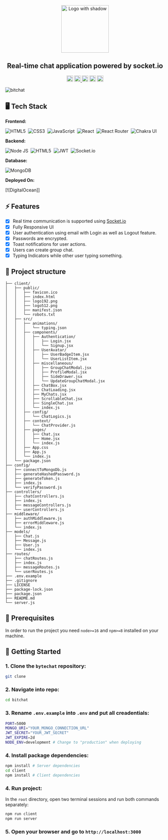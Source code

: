 <div align="center">

<!-- Title: -->
  <a href="https://bitchat.rohittewari.live" target="_blank">
    <img src="https://user-images.githubusercontent.com/75976169/202110105-88e5106c-2c4b-4314-9286-d1aae4541715.png" height="150" alt="Logo with shadow">
  </a>

  <!-- <a href="https://bitchat.rohittewari.live" target="_blank">
    <img src="https://user-images.githubusercontent.com/75976169/202110425-565c3278-4e8e-4754-b511-38be8ef23273.png" height="150" alt="Logo without shadow">
  </a> -->

<!-- Short description: -->
<h2>Real-time chat application powered by socket.io</h2>

<!-- Labels: -->
  <div>
    <img src="https://badges.frapsoft.com/os/v1/open-source.svg?v=102" height="20">
  <a href="https://bitchat.rohittewari.live" target="_blank">
    <img src="https://img.shields.io/website-up-down-green-red/https/bitchat.rohittewari.live.svg" height="20" alt="Website up">
  </a>
  <img src="https://img.shields.io/github/repo-size/rtewari056/bitchat.svg?label=Repo%20size" height="20" alt="Repo size">
  <img src="https://img.shields.io/github/languages/top/rtewari056/bitchat" height="20" alt="GitHub top language">
  <a href="./LICENSE">
    <img src="https://img.shields.io/github/license/rtewari056/bitchat" height="20" alt="MIT License">
  </a>
  </div>

</div>



![bitchat](https://user-images.githubusercontent.com/75976169/202241510-bb0dc077-11c2-4a22-9443-b241ecfca77c.gif)

## 🖥️ Tech Stack

**Frontend:**

![HTML5](https://img.shields.io/badge/HTML5-E34F26?style=for-the-badge&logo=html5&logoColor=white)&nbsp;
![CSS3](https://img.shields.io/badge/CSS3-1572B6?style=for-the-badge&logo=css3&logoColor=white)&nbsp;
![JavaScript](https://img.shields.io/badge/JavaScript-323330?style=for-the-badge&logo=javascript&logoColor=F7DF1E)&nbsp;
![React](https://img.shields.io/badge/react-%2320232a.svg?style=for-the-badge&logo=react&logoColor=%2361DAFB)&nbsp;
![React Router](https://img.shields.io/badge/React_Router-CA4245?style=for-the-badge&logo=react-router&logoColor=white)&nbsp;
![Chakra UI](https://img.shields.io/badge/chakra-%234ED1C5.svg?style=for-the-badge&logo=chakraui&logoColor=white)&nbsp;

**Backend:**

![Node JS](https://img.shields.io/badge/Node.js-339933?style=for-the-badge&logo=nodedotjs&logoColor=white)&nbsp;
![HTML5](https://img.shields.io/badge/Express.js-000000?style=for-the-badge&logo=express&logoColor=white)&nbsp;
![JWT](https://img.shields.io/badge/json%20web%20tokens-323330?style=for-the-badge&logo=json-web-tokens&logoColor=pink)&nbsp;
![Socket.io](https://img.shields.io/badge/Socket.io-black?style=for-the-badge&logo=socket.io&badgeColor=010101)&nbsp;

**Database:**

![MongoDB](https://img.shields.io/badge/MongoDB-4EA94B?style=for-the-badge&logo=mongodb&logoColor=white)&nbsp;

**Deployed On:**

[![DigitalOcean]]

## ⚡️ Features

- [x] Real time communication is supported using [Socket.io](https://socket.io/)
- [x] Fully Responsive UI
- [x] User authentication using email with Login as well as Logout feature.
- [x] Passwords are encrypted.
- [x] Toast notifications for user actions.
- [x] Users can create group chat.
- [x] Typing Indicators while other user typing something.

## 📁 Project structure
```terminal
├── client/
│   ├── public/
│   │   ├── favicon.ico
│   │   ├── index.html
│   │   ├── logo192.png
│   │   ├── logo512.png
│   │   ├── manifest.json
│   │   └── robots.txt
│   ├── src/
│   │   ├── animations/
│   │   │   └── typing.json
│   │   ├── components/
│   │   │   ├── Authentication/
│   │   │   │   ├── Login.jsx
│   │   │   │   └── Signup.jsx
│   │   │   ├── UserAvatar/
│   │   │   │   ├── UserBadgeItem.jsx
│   │   │   │   └── UserListItem.jsx
│   │   │   ├── miscellaneous/
│   │   │   │   ├── GroupChatModal.jsx
│   │   │   │   ├── ProfileModal.jsx
│   │   │   │   ├── SideDrawer.jsx
│   │   │   │   └── UpdateGroupChatModal.jsx
│   │   │   ├── ChatBox.jsx
│   │   │   ├── ChatLoading.jsx
│   │   │   ├── MyChats.jsx
│   │   │   ├── ScrollableChat.jsx
│   │   │   ├── SingleChat.jsx
│   │   │   └── index.js
│   │   ├── config/
│   │   │   └── ChatLogics.js
│   │   ├── context/
│   │   │   └── ChatProvider.js
│   │   ├── pages/
│   │   │   ├── Chat.jsx
│   │   │   ├── Home.jsx
│   │   │   └── index.js
│   │   ├── App.css
│   │   ├── App.js
│   │   └── index.js
│   └── package.json
├── config/
│   ├── connectToMongoDb.js
│   ├── generateHashedPassword.js
│   ├── generateToken.js
│   ├── index.js
│   └── verifyPassword.js
├── controllers/
│   ├── chatControllers.js
│   ├── index.js
│   ├── messageControllers.js
│   └── userControllers.js
├── middleware/
│   ├── authMiddleware.js
│   ├── errorMiddleware.js
│   └── index.js
├── models/
│   ├── Chat.js
│   ├── Message.js
│   ├── User.js
│   └── index.js
├── routes/
│   ├── chatRoutes.js
│   ├── index.js
│   ├── messageRoutes.js
│   └── userRoutes.js
├── .env.example
├── .gitignore
├── LICENSE
├── package-lock.json
├── package.json
├── README.md
└── server.js
```

## 📖 Prerequisites

In order to run the project you need `node>=16` and `npm>=8` installed on your machine.

## 🚩 Getting Started

### 1. Clone the `bytechat` repository:

```bash
git clone 
```

### 2. Navigate into repo:
```bash
cd bitchat
```

### 3. Rename `.env.example` into `.env` and put all creadentials:

```bash
PORT=5000
MONGO_URI="YOUR_MONGO_CONNECTION_URL"
JWT_SECRET="YOUR_JWT_SECRET"
JWT_EXPIRE=2d
NODE_ENV=development # Change to "production" when deploying
```

### 4. Install package dependencies:

```bash
npm install # Server dependencies
cd client
npm install # Client dependencies
```

### 4. Run project:
In the `root` directory, open two terminal sessions and run both commands separately:

```bash
npm run client
npm run server
```

### 5. Open your browser and go to `http://localhost:3000`


